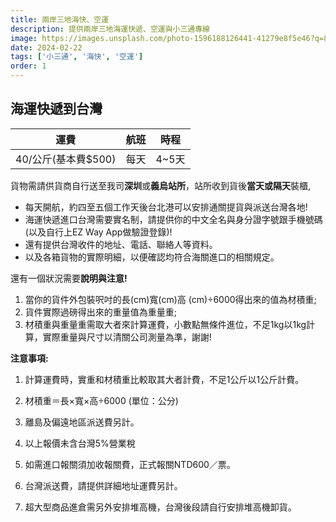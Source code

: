 ```yaml
---
title: 兩岸三地海快、空運
description: 提供兩岸三地海運快遞、空運與小三通專線
image: https://images.unsplash.com/photo-1596188126441-41279e8f5e46?q=80&w=1920&auto=format&fit=crop&ixlib=rb-4.0.3&ixid=M3wxMjA3fDB8MHxwaG90by1wYWdlfHx8fGVufDB8fHx8fA%3D%3D
date: 2024-02-22
tags: ['小三通', '海快', '空運']
order: 1
---
```



## 海運快遞到台灣

| 運費 | 航班 | 時程 |
|------|------|------|
| 40/公斤(基本費$500) | 每天 | 4~5天 |

貨物需請供貨商自行送至我司**深圳**或**義烏站所**，站所收到貨後**當天或隔天**裝櫃,

- 每天開航，約四至五個工作天後台北港可以安排通關提貨與派送台灣各地!
- 海運快遞進口台灣需要實名制，請提供你的中文全名與身分證字號跟手機號碼(以及自行上EZ Way App做驗證登錄)!
- 還有提供台灣收件的地址、電話、聯絡人等資料。
- 以及各箱貨物的實際明細，以便確認均符合海關進口的相關規定。

還有一個狀況需要**說明與注意!**

1. 當你的貨件外包裝呎吋的⻑(cm)寬(cm)高 (cm)÷6000得出來的值為材積重;
2. 貨件實際過磅得出來的重量值為重量重;
3. 材積重與重量重需取大者來計算運費，小數點無條件進位，不足1kg以1kg計算，實際重量與尺寸以清關公司測量為準，謝謝!


**注意事項:**

1. 計算運費時，實重和材積重比較取其大者計費，不足1公斤以1公斤計費。

2. 材積重＝長×寬×高÷6000 (單位：公分)

3. 離島及偏遠地區派送費另計。

4. 以上報價未含台灣5%營業稅

5. 如需進口報關須加收報關費，正式報關NTD600／票。

6. 台灣派送費，請提供詳細地址運費另計。

7. 超大型商品進倉需另外安排堆高機，台灣後段請自行安排堆高機卸貨。
